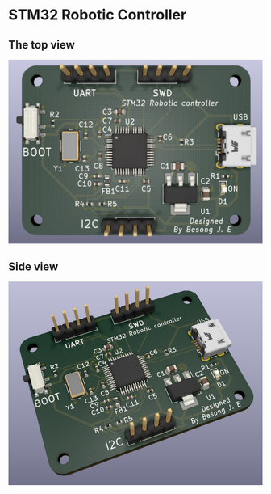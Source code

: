 # STM32 Robotic Controller

## The top view
![](docs/posterimage.png)

 ## Side view
 ![](docs/posterdiagonal.png)
